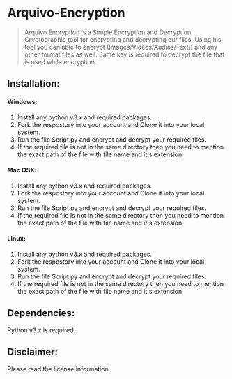 # Arquivo-Encryption
>  Arquivo Encryption is a Simple Encryption and Decryption Cryptographic tool for encrypting and decrypting our files.
>  Using his tool you can able to encrypt (Images/Videos/Audios/Text/) and any other format files as well.
>  Same key is required to decrypt the file that is used while encryption.

## Installation:

#### Windows:
1) Install any python v3.x and required packages.
2) Fork the respostory into your account and Clone it into your local system.
3) Run the file Script.py and encrypt and decrypt your required files.
4) If the required file is not in the same directory then you need to mention the exact path of the file with file name and it's extension.

#### Mac OSX:
1) Install any python v3.x and required packages.
2) Fork the respostory into your account and Clone it into your local system.
3) Run the file Script.py and encrypt and decrypt your required files.
4) If the required file is not in the same directory then you need to mention the exact path of the file with file name and it's extension.

#### Linux:
1) Install any python v3.x and required packages.
2) Fork the respostory into your account and Clone it into your local system.
3) Run the file Script.py and encrypt and decrypt your required files.
4) If the required file is not in the same directory then you need to mention the exact path of the file with file name and it's extension.

## Dependencies:
  Python v3.x is required.

## Disclaimer:
  Please read the license information.
